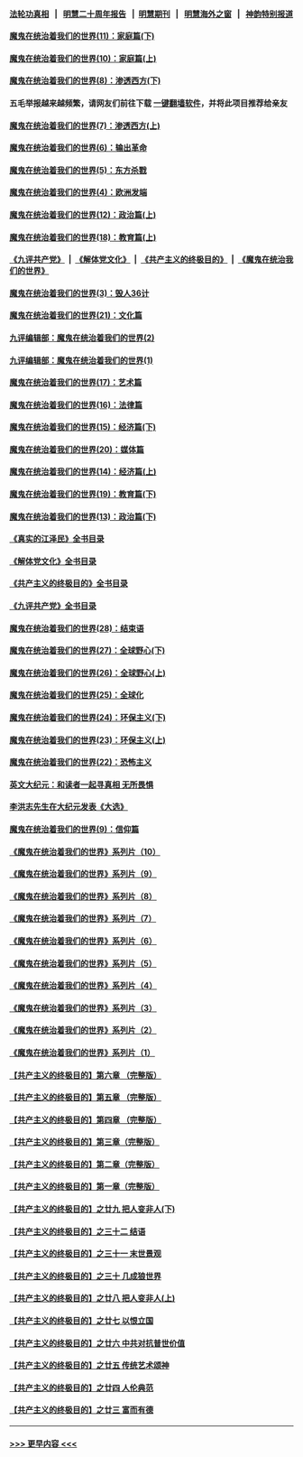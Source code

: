 #### [法轮功真相](https://github.com/gfw-breaker/truth/blob/master/README.md?t=0) &nbsp;&nbsp;|&nbsp;&nbsp; [明慧二十周年报告](https://github.com/gfw-breaker/mh-reports/blob/master/README.md?t=0) &nbsp;&nbsp;|&nbsp;&nbsp;[明慧期刊](https://github.com/gfw-breaker/mh-qikan) &nbsp;&nbsp;|&nbsp;&nbsp; [明慧海外之窗](https://github.com/gfw-breaker/mh-news/blob/master/README.md?t=0) &nbsp;&nbsp;|&nbsp;&nbsp; [神韵特别报道](https://github.com/gfw-breaker/mh-news/blob/master/shenyun.md?t=0)
#### [魔鬼在统治着我们的世界(11)：家庭篇(下)](../pages/nsc422/n10440961.md?t=12012050) 
#### [魔鬼在统治着我们的世界(10)：家庭篇(上)](../pages/nsc422/n10435448.md?t=12012050) 
#### [魔鬼在统治着我们的世界(8)：渗透西方(下)](../pages/nsc422/n10429603.md?t=12012050) 
#### 五毛举报越来越频繁，请网友们前往下载 [一键翻墙软件](https://github.com/gfw-breaker/ssr-accounts)，并将此项目推荐给亲友
#### [魔鬼在统治着我们的世界(7)：渗透西方(上)](../pages/nsc422/n10426013.md?t=12012050) 
#### [魔鬼在统治着我们的世界(6)：输出革命](../pages/nsc422/n10421536.md?t=12012050) 
#### [魔鬼在统治着我们的世界(5)：东方杀戮](../pages/nsc422/n10417707.md?t=12012050) 
#### [魔鬼在统治着我们的世界(4)：欧洲发端](../pages/nsc422/n10414890.md?t=12012050) 
#### [魔鬼在统治着我们的世界(12)：政治篇(上)](../pages/nsc422/n10444576.md?t=12012050) 
#### [魔鬼在统治着我们的世界(18)：教育篇(上)](../pages/nsc422/n10526970.md?t=12012050) 
#### [《九评共产党》](https://github.com/begood0513/9ping.md/blob/master/README.md) &nbsp;|&nbsp; [《解体党文化》](../../../../jtdwh.md/blob/master/README.md)  &nbsp;|&nbsp; [《共产主义的终极目的》](../../../../gczydzjmd.md/blob/master/README.md) &nbsp;|&nbsp; [《魔鬼在统治我们的世界》](../../../../mgztzwmdsj.md/blob/master/README.md) 
#### [魔鬼在统治着我们的世界(3)：毁人36计](../pages/nsc422/n10411583.md?t=12012050) 
#### [魔鬼在统治着我们的世界(21)：文化篇](../pages/nsc422/n10597706.md?t=12012050) 
#### [九评编辑部：魔鬼在统治着我们的世界(2)](../pages/nsc422/n10410036.md?t=12012050) 
#### [九评编辑部：魔鬼在统治着我们的世界(1)](../pages/nsc422/n10406825.md?t=12012050) 
#### [魔鬼在统治着我们的世界(17)：艺术篇](../pages/nsc422/n10499093.md?t=12012050) 
#### [魔鬼在统治着我们的世界(16)：法律篇](../pages/nsc422/n10485969.md?t=12012050) 
#### [魔鬼在统治着我们的世界(15)：经济篇(下)](../pages/nsc422/n10469975.md?t=12012050) 
#### [魔鬼在统治着我们的世界(20)：媒体篇](../pages/nsc422/n10586579.md?t=12012050) 
#### [魔鬼在统治着我们的世界(14)：经济篇(上)](../pages/nsc422/n10457370.md?t=12012050) 
#### [魔鬼在统治着我们的世界(19)：教育篇(下)](../pages/nsc422/n10564808.md?t=12012050) 
#### [魔鬼在统治着我们的世界(13)：政治篇(下)](../pages/nsc422/n10448270.md?t=12012050) 
#### [《真实的江泽民》全书目录](../pages/nsc422/n13721399.md?t=12012050) 
#### [《解体党文化》全书目录](../pages/nsc422/n13721157.md?t=12012050) 
#### [《共产主义的终极目的》全书目录](../pages/nsc422/n13721048.md?t=12012050) 
#### [《九评共产党》全书目录](../pages/nsc422/n13708085.md?t=12012050) 
#### [魔鬼在统治着我们的世界(28)：结束语](../pages/nsc422/n10936246.md?t=12012050) 
#### [魔鬼在统治着我们的世界(27)：全球野心(下)](../pages/nsc422/n10928319.md?t=12012050) 
#### [魔鬼在统治着我们的世界(26)：全球野心(上)](../pages/nsc422/n10900318.md?t=12012050) 
#### [魔鬼在统治着我们的世界(25)：全球化](../pages/nsc422/n10788205.md?t=12012050) 
#### [魔鬼在统治着我们的世界(24)：环保主义(下)](../pages/nsc422/n10695307.md?t=12012050) 
#### [魔鬼在统治着我们的世界(23)：环保主义(上)](../pages/nsc422/n10688613.md?t=12012050) 
#### [魔鬼在统治着我们的世界(22)：恐怖主义](../pages/nsc422/n10614727.md?t=12012050) 
#### [英文大纪元：和读者一起寻真相 无所畏惧](../pages/nsc422/n12542027.md?t=12012050) 
#### [李洪志先生在大纪元发表《大选》](../pages/nsc422/n12534746.md?t=12012050) 
#### [魔鬼在统治着我们的世界(9)：信仰篇](../pages/nsc422/n10432159.md?t=12012050) 
#### [《魔鬼在统治着我们的世界》系列片（10）](../pages/nsc422/n12292670.md?t=12012050) 
#### [《魔鬼在统治着我们的世界》系列片（9）](../pages/nsc422/n12290859.md?t=12012050) 
#### [《魔鬼在统治着我们的世界》系列片（8）](../pages/nsc422/n12287445.md?t=12012050) 
#### [《魔鬼在统治着我们的世界》系列片（7）](../pages/nsc422/n12283425.md?t=12012050) 
#### [《魔鬼在统治着我们的世界》系列片（6）](../pages/nsc422/n12282314.md?t=12012050) 
#### [《魔鬼在统治着我们的世界》系列片（5）](../pages/nsc422/n12281419.md?t=12012050) 
#### [《魔鬼在统治着我们的世界》系列片（4）](../pages/nsc422/n12274024.md?t=12012050) 
#### [《魔鬼在统治着我们的世界》系列片（3）](../pages/nsc422/n12271322.md?t=12012050) 
#### [《魔鬼在统治着我们的世界》系列片（2）](../pages/nsc422/n12269049.md?t=12012050) 
#### [《魔鬼在统治着我们的世界》系列片（1）](../pages/nsc422/n12267575.md?t=12012050) 
#### [【共产主义的终极目的】第六章 （完整版）](../pages/nsc422/n11428913.md?t=12012050) 
#### [【共产主义的终极目的】第五章 （完整版）](../pages/nsc422/n11428912.md?t=12012050) 
#### [【共产主义的终极目的】第四章 （完整版）](../pages/nsc422/n11428907.md?t=12012050) 
#### [【共产主义的终极目的】第三章（完整版）](../pages/nsc422/n11428848.md?t=12012050) 
#### [【共产主义的终极目的】第二章（完整版）](../pages/nsc422/n11428831.md?t=12012050) 
#### [【共产主义的终极目的】第一章（完整版）](../pages/nsc422/n11417651.md?t=12012050) 
#### [【共产主义的终极目的】之廿九 把人变非人(下)](../pages/nsc422/n11344140.md?t=12012050) 
#### [【共产主义的终极目的】之三十二 结语](../pages/nsc422/n11360535.md?t=12012050) 
#### [【共产主义的终极目的】之三十一 末世景观](../pages/nsc422/n11351129.md?t=12012050) 
#### [【共产主义的终极目的】之三十 几成狼世界](../pages/nsc422/n11348280.md?t=12012050) 
#### [【共产主义的终极目的】之廿八 把人变非人(上)](../pages/nsc422/n11340492.md?t=12012050) 
#### [【共产主义的终极目的】之廿七 以恨立国](../pages/nsc422/n11336944.md?t=12012050) 
#### [【共产主义的终极目的】之廿六 中共对抗普世价值](../pages/nsc422/n11324785.md?t=12012050) 
#### [【共产主义的终极目的】之廿五 传统艺术颂神](../pages/nsc422/n11296396.md?t=12012050) 
#### [【共产主义的终极目的】之廿四 人伦典范](../pages/nsc422/n11296397.md?t=12012050) 
#### [【共产主义的终极目的】之廿三 富而有德](../pages/nsc422/n11283598.md?t=12012050) 

----
#### [ >>> 更早内容 <<< ](../indexes/nsc422-earlier.md)

